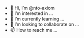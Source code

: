 - 👋 Hi, I’m @nto-axiom
- 👀 I’m interested in ...
- 🌱 I’m currently learning ...
- 💞️ I’m looking to collaborate on ...
- 📫 How to reach me ...

<!---
nto-axiom/nto-axiom is a ✨ special ✨ repository because its `README.md` (this file) appears on your GitHub profile.
You can click the Preview link to take a look at your changes.
--->
